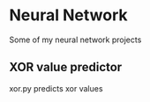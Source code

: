 # Neural Network
Some of my neural network projects

## XOR value predictor
xor.py predicts xor values
